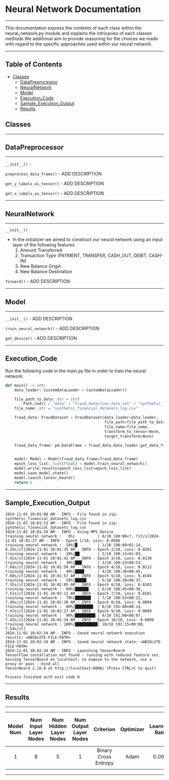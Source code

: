 # Neural Network Documentation

---
<p>
This documentation express the contents of each class within the 
neural_network.py module and explains the intricacies of each classes methods
We additional aim to provide reasoning for the choices we made 
with regard to the specific approaches used within our neural network.
</p>

---

## Table of Contents
- [Classes](#Classes)
  - [DataPreprocessor](#DataPreprocessor)
  - [NeuralNetwork](#NeuralNetwork)
  - [Model](#Model)
  - [Execution_Code](#Execution_Code)
  - [Sample_Execution_Output](#Sample_Execution_Output)
  - [Results](#Results)


## Classes

---

## DataPreprocessor

---


`__init__()` - 

`preprocess_data_frame()` - ADD DESCRIPTION

`get_y_labels_as_tensor()` - ADD DESCRIPTION

`get_x_labels_as_tensor()` - ADD DESCRIPTION


---


## NeuralNetwork

---


`__init__()`

- In the initializer we aimed to construct our neural network using an input layer of the following features
  1. Amount Transferred
  2. Transaction Type (PAYMENT, TRANSFER, CASH_OUT, DEBIT, CASH-IN)
  3. New Balance Origin
  4. New Balance Destination

`forward()` - ADD DESCRIPTION

---

## Model

---

`__init__()` - ADD DESCRIPTION

`train_neural_network()` - ADD DESCRIPTION

`get_device()` - ADD DESCRIPTION

---

## Execution_Code

<p>
Run the following code in the main.py file in order to train the neural network:
</p>

```python
def main() -> int:
    data_loader: CustomDataLoader = CustomDataLoader()

    file_path_to_data: str = str(
        Path.cwd() / "data" / "fraud_detection_data_set" / "synthetic_financial_datasets_log.zip")
    file_name: str = "synthetic_financial_datasets_log.csv"

    fraud_data: FraudDataset = FraudDataset(data_loader=data_loader,
                                            file_path=file_path_to_data,
                                            file_name=file_name,
                                            transform_to_tensor=None,
                                            target_transform=None)

    fraud_data_frame: pd.DataFrame = fraud_data.data_loader.get_data_frame_from_zip_file(file_path=file_path_to_data,
                                                                                         file_name=file_name)

    model: Model = Model(fraud_data_frame=fraud_data_frame)
    epoch_loss_list: list[float] = model.train_neural_network()
    model.write_results(epoch_loss_list=epoch_loss_list)
    model.save_model_state()
    model.launch_tensor_board()
    return 0
```

---

## Sample_Execution_Output

```
2024-11-01 10:01:08 AM - INFO - File found in zip: synthetic_financial_datasets_log.csv
2024-11-01 10:01:13 AM - INFO - File found in zip: synthetic_financial_datasets_log.csv
2024-11-01 10:01:19 AM - INFO - Using MPS Device
training neural network :   0%|          | 0/10 [00:00<?, ?it/s]2024-11-01 10:01:27 AM - INFO - Epoch 1/10, Loss: 0.0586
training neural network :  10%|█         | 1/10 [00:08<01:14,  8.29s/it]2024-11-01 10:01:35 AM - INFO - Epoch 2/10, Loss: 0.0201
training neural network :  20%|██        | 2/10 [00:15<01:03,  7.92s/it]2024-11-01 10:01:42 AM - INFO - Epoch 3/10, Loss: 0.0130
training neural network :  30%|███       | 3/10 [00:23<00:53,  7.68s/it]2024-11-01 10:01:50 AM - INFO - Epoch 4/10, Loss: 0.0112
training neural network :  40%|████      | 4/10 [00:30<00:45,  7.60s/it]2024-11-01 10:01:57 AM - INFO - Epoch 5/10, Loss: 0.0104
training neural network :  50%|█████     | 5/10 [00:38<00:37,  7.55s/it]2024-11-01 10:02:05 AM - INFO - Epoch 6/10, Loss: 0.0103
training neural network :  60%|██████    | 6/10 [00:45<00:30,  7.51s/it]2024-11-01 10:02:12 AM - INFO - Epoch 7/10, Loss: 0.0101
training neural network :  70%|███████   | 7/10 [00:53<00:22,  7.49s/it]2024-11-01 10:02:20 AM - INFO - Epoch 8/10, Loss: 0.0099
training neural network :  80%|████████  | 8/10 [01:00<00:14,  7.47s/it]2024-11-01 10:02:27 AM - INFO - Epoch 9/10, Loss: 0.0099
training neural network :  90%|█████████ | 9/10 [01:08<00:07,  7.45s/it]2024-11-01 10:02:34 AM - INFO - Epoch 10/10, Loss: 0.0098
training neural network : 100%|██████████| 10/10 [01:15<00:00,  7.54s/it]
2024-11-01 10:02:34 AM - INFO - Saved neural network execution results: <ABSOLUTE-FILE-PATH>
2024-11-01 10:02:34 AM - INFO - Saved neural network state: <ABSOLUTE-FILE-PATH>
2024-11-01 10:02:34 AM - INFO - Launching TensorBoard
TensorFlow installation not found - running with reduced feature set.
Serving TensorBoard on localhost; to expose to the network, use a proxy or pass --bind_all
TensorBoard 2.18.0 at http://localhost:6006/ (Press CTRL+C to quit)

Process finished with exit code 0
```


---

## Results

---

| Model Num | Num Input Layer Nodes | Num Hidden Layer Nodes | Num Output Layer Nodes  |      Criterion       | Optimizer | Learning Rate |  Num Epochs  | Loss Function Result After N-Epochs |
|:---------:|:---------------------:|:----------------------:|:-----------------------:|:--------------------:|:---------:|:-------------:|:------------:|:-----------------------------------:|
|     1     |           8           |           5            |            1            | Binary Cross Entropy |   Adam    |     0.001     |      10      |               0.0058                |
|           |                       |                        |                         |                      |           |               |              |                                     |


---



